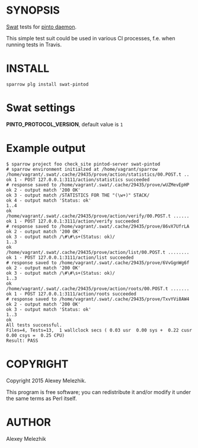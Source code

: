 # SYNOPSIS

[Swat](https://github.com/melezhik/swat) tests for [pinto daemon](http://search.cpan.org/perldoc?pintod).

This simple test suit could be used in various CI processes, f.e. when running tests in Travis.

# INSTALL

    sparrow plg install swat-pintod

# Swat settings

**PINTO\_PROTOCOL\_VERSION**, default value is `1`

# Example output

    $ sparrow project foo check_site pintod-server swat-pintod
    # sparrow environment initialzed at /home/vagrant/sparrow
    /home/vagrant/.swat/.cache/29435/prove/action/statistics/00.POST.t ..
    ok 1 - POST 127.0.0.1:3111/action/statistics succeeded
    # response saved to /home/vagrant/.swat/.cache/29435/prove/wUZMevEpHP
    ok 2 - output match '200 OK'
    ok 3 - output match /STATISTICS FOR THE "(\w+)" STACK/
    ok 4 - output match 'Status: ok'
    1..4
    ok
    /home/vagrant/.swat/.cache/29435/prove/action/verify/00.POST.t ......
    ok 1 - POST 127.0.0.1:3111/action/verify succeeded
    # response saved to /home/vagrant/.swat/.cache/29435/prove/86vX7UfrLA
    ok 2 - output match '200 OK'
    ok 3 - output match /\#\#\s+(Status: ok)/
    1..3
    ok
    /home/vagrant/.swat/.cache/29435/prove/action/list/00.POST.t ........
    ok 1 - POST 127.0.0.1:3111/action/list succeeded
    # response saved to /home/vagrant/.swat/.cache/29435/prove/6VvGgnWg6f
    ok 2 - output match '200 OK'
    ok 3 - output match /\#\#\s+(Status: ok)/
    1..3
    ok
    /home/vagrant/.swat/.cache/29435/prove/action/roots/00.POST.t .......
    ok 1 - POST 127.0.0.1:3111/action/roots succeeded
    # response saved to /home/vagrant/.swat/.cache/29435/prove/TxvYVi8AW4
    ok 2 - output match '200 OK'
    ok 3 - output match 'Status: ok'
    1..3
    ok
    All tests successful.
    Files=4, Tests=13,  1 wallclock secs ( 0.03 usr  0.00 sys +  0.22 cusr  0.00 csys =  0.25 CPU)
    Result: PASS
    

# COPYRIGHT

Copyright 2015 Alexey Melezhik.

This program is free software; you can redistribute it and/or modify it under the same terms as Perl itself.

# AUTHOR

Alexey Melezhik

